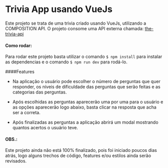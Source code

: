 # Trivia App usando VueJs
Este projeto se trata de uma trivia criado usando VueJs, utilizando a COMPOSITION API. O projeto consome uma API externa chamada: [the-trivia-api](https://the-trivia-api.com/)

#### Como rodar:
Para rodar este projeto basta utilizar o comando `$ npm install` para instalar as dependencias e o comando `$ npm run dev` para rodá-lo.

####Features
* Na aplicação o usuário pode escolher o número de perguntas que quer responder, os níveis de dificuldade das perguntas que serão feitas e as categorias das perguntas.

* Após escolhidas as perguntas aparecerão uma por uma para o usuário e as opções aparecerão logo abaixo, basta clicar na resposta que acha ser a correta.

* Após finalizadas as perguntas a aplicação abrirá um modal mostrando quantos acertos o usuário teve.

#### OBS.: 
Este projeto ainda não está 100% finalizado, pois foi iniciado poucos dias atrás, logo alguns trechos de código, features e/ou estilos ainda serão revisados.
